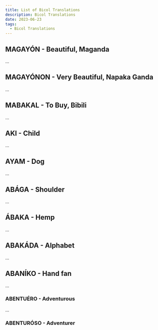 ```yaml
---
title: List of Bicol Translations
description: Bicol Translations
date: 2023-06-23
tags:
  - Bicol Translations
---
```


## MAGAYÓN - Beautiful, Maganda
...
## MAGAYÓNON - Very Beautiful, Napaka Ganda
...
## MABAKAL - To Buy, Bibili
...
## AKI - Child
...
## AYAM - Dog
...
## ABÁGA - Shoulder
...
## ÁBAKA - Hemp
...
## ABAKÁDA - Alphabet
...
## ABANÍKO - Hand fan
...
### ABENTUÉRO - Adventurous
...
### ABENTURÓSO - Adventurer